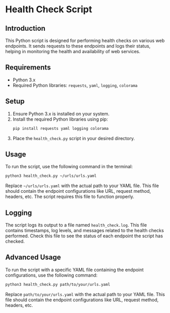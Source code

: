 # Health Check Script

## Introduction
This Python script is designed for performing health checks on various web endpoints. It sends requests to these endpoints and logs their status, helping in monitoring the health and availability of web services.

## Requirements
- Python 3.x
- Required Python libraries: `requests`, `yaml`, `logging`, `colorama`

## Setup
1. Ensure Python 3.x is installed on your system.
2. Install the required Python libraries using pip:
   ```bash
   pip install requests yaml logging colorama
   ```
3. Place the `health_check.py` script in your desired directory.


## Usage
To run the script, use the following command in the terminal:
```bash
python3 health_check.py ~/urls/urls.yaml
```
Replace `~/urls/urls.yaml` with the actual path to your YAML file. This file should contain the endpoint configurations like URL, request method, headers, etc. The script requires this file to function properly.
## Logging
The script logs its output to a file named `health_check.log`. This file contains timestamps, log levels, and messages related to the health checks performed. Check this file to see the status of each endpoint the script has checked.



## Advanced Usage
To run the script with a specific YAML file containing the endpoint configurations, use the following command:
```bash
python3 health_check.py path/to/your/urls.yaml
```
Replace `path/to/your/urls.yaml` with the actual path to your YAML file. This file should contain the endpoint configurations like URL, request method, headers, etc.

